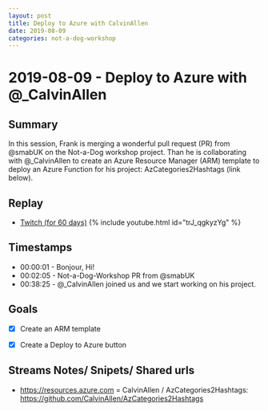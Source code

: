 ```yaml
---
layout: post
title: Deploy to Azure with CalvinAllen
date: 2019-08-09
categories: not-a-dog-workshop
---
```



# 2019-08-09 - Deploy to Azure with @_CalvinAllen

## Summary

In this session, Frank is merging a wonderful pull request (PR) from @smabUK on the Not-a-Dog workshop  project. Than he is collaborating with @_CalvinAllen to create an Azure Resource Manager (ARM) template to deploy an Azure Function for his project: AzCategories2Hashtags (link below). 

## Replay


- [Twitch (for 60 days)](https://www.twitch.tv/videos/464789143)
{% include youtube.html id="trJ_qgkyzYg" %}
<br/><!--more-->


## Timestamps


- 00:00:01 - Bonjour, Hi!
- 00:02:05 - Not-a-Dog-Workshop PR from @smabUK
- 00:38:25 - @_CalvinAllen joined us and we start working on his project.


Goals
-----

- [X] Create an ARM template
- [X] Create a Deploy to Azure button


Streams Notes/ Snipets/ Shared urls
-----------------------------------

- https://resources.azure.com
= CalvinAllen / AzCategories2Hashtags: https://github.com/CalvinAllen/AzCategories2Hashtags
